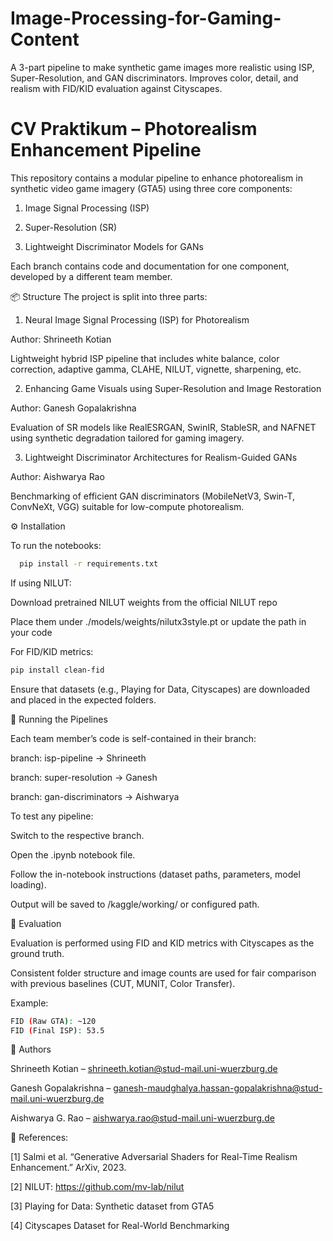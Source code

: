 # Image-Processing-for-Gaming-Content
A 3-part pipeline to make synthetic game images more realistic using ISP, Super-Resolution, and GAN discriminators. Improves color, detail, and realism with FID/KID evaluation against Cityscapes.

# CV Praktikum – Photorealism Enhancement Pipeline

This repository contains a modular pipeline to enhance photorealism in synthetic video game imagery (GTA5) using three core components:

1. Image Signal Processing (ISP)

2. Super-Resolution (SR)

3. Lightweight Discriminator Models for GANs

Each branch contains code and documentation for one component, developed by a different team member.

📦 Structure
The project is split into three parts:

1. Neural Image Signal Processing (ISP) for Photorealism

Author: Shrineeth Kotian

Lightweight hybrid ISP pipeline that includes white balance, color correction, adaptive gamma, CLAHE, NILUT, vignette, sharpening, etc.

2. Enhancing Game Visuals using Super-Resolution and Image Restoration

Author: Ganesh Gopalakrishna 

Evaluation of SR models like RealESRGAN, SwinIR, StableSR, and NAFNET using synthetic degradation tailored for gaming imagery.

3. Lightweight Discriminator Architectures for Realism-Guided GANs

Author: Aishwarya Rao 

Benchmarking of efficient GAN discriminators (MobileNetV3, Swin-T, ConvNeXt, VGG) suitable for low-compute photorealism.

⚙️ Installation

To run the notebooks:


```bash
  pip install -r requirements.txt
```

If using NILUT:

Download pretrained NILUT weights from the official NILUT repo

Place them under ./models/weights/nilutx3style.pt or update the path in your code

For FID/KID metrics:
```bash
pip install clean-fid
```

Ensure that datasets (e.g., Playing for Data, Cityscapes) are downloaded and placed in the expected folders.

🚀 Running the Pipelines

Each team member’s code is self-contained in their branch:

branch: isp-pipeline → Shrineeth

branch: super-resolution → Ganesh

branch: gan-discriminators → Aishwarya

To test any pipeline:

Switch to the respective branch.

Open the .ipynb notebook file.

Follow the in-notebook instructions (dataset paths, parameters, model loading).

Output will be saved to /kaggle/working/ or configured path.

🧪 Evaluation

Evaluation is performed using FID and KID metrics with Cityscapes as the ground truth.

Consistent folder structure and image counts are used for fair comparison with previous baselines (CUT, MUNIT, Color Transfer).

Example:

```bash
FID (Raw GTA): ~120
FID (Final ISP): 53.5
```

👥 Authors

Shrineeth Kotian – shrineeth.kotian@stud-mail.uni-wuerzburg.de

Ganesh Gopalakrishna – ganesh-maudghalya.hassan-gopalakrishna@stud-mail.uni-wuerzburg.de

Aishwarya G. Rao – aishwarya.rao@stud-mail.uni-wuerzburg.de

📄 References:

[1] Salmi et al. “Generative Adversarial Shaders for Real-Time Realism Enhancement.” ArXiv, 2023.

[2] NILUT: https://github.com/mv-lab/nilut

[3] Playing for Data: Synthetic dataset from GTA5

[4] Cityscapes Dataset for Real-World Benchmarking
